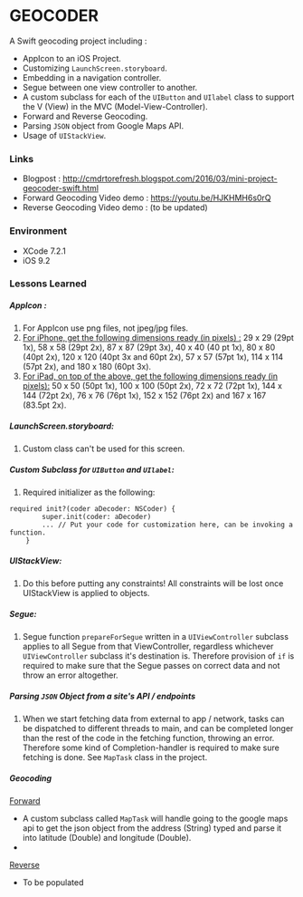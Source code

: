 # GEOCODER

A Swift geocoding project including :
- AppIcon to an iOS Project.
- Customizing `LaunchScreen.storyboard`.
- Embedding in a navigation controller.
- Segue between one view controller to another.
- A custom subclass for each of the `UIButton` and `UIlabel` class to support the V (View) in the MVC (Model-View-Controller).
- Forward and Reverse Geocoding.
- Parsing `JSON` object from Google Maps API.
- Usage of `UIStackView`.

### Links

- Blogpost : http://cmdrtorefresh.blogspot.com/2016/03/mini-project-geocoder-swift.html
- Forward Geocoding Video demo : https://youtu.be/HJKHMH6s0rQ
- Reverse Geocoding Video demo : (to be updated)


### Environment

- XCode 7.2.1
- iOS 9.2

### Lessons Learned

##### AppIcon :
1. For AppIcon use png files, not jpeg/jpg files.
2. <u>For iPhone, get the following dimensions ready (in pixels) :</u> 29 x 29 (29pt 1x), 58 x 58 (29pt 2x), 87 x 87 (29pt 3x), 40 x 40 (40 pt 1x), 80 x 80 (40pt 2x), 120 x 120 (40pt 3x and 60pt 2x), 57 x 57 (57pt 1x), 114 x 114 (57pt 2x), and 180 x 180 (60pt 3x).
3. <u>For iPad, on top of the above, get the following dimensions ready (in pixels):</u> 50 x 50 (50pt 1x), 100 x 100 (50pt 2x), 72 x 72 (72pt 1x), 144 x 144 (72pt 2x), 76 x 76 (76pt 1x), 152 x 152 (76pt 2x) and 167 x 167 (83.5pt 2x).

##### LaunchScreen.storyboard:
1. Custom class can't be used for this screen.

##### Custom Subclass for `UIButton` and `UIlabel`:
1. Required initializer as the following:
```
required init?(coder aDecoder: NSCoder) {
        super.init(coder: aDecoder)
        ... // Put your code for customization here, can be invoking a function.
    }
```

##### UIStackView:
1. Do this before putting any constraints! All constraints will be lost once UIStackView is applied to objects.

##### Segue:
1. Segue function `prepareForSegue` written in a `UIViewController` subclass applies to all Segue from that ViewController, regardless whichever `UIViewController` subclass it's destination is. Therefore provision of `if` is required to make sure that the Segue passes on correct data and not throw an error altogether.

##### Parsing `JSON` Object from a site's API / endpoints
1. When we start fetching data from external to app / network, tasks can be dispatched to different threads to main, and can be completed longer than the rest of the code in the fetching function, throwing an error. Therefore some kind of Completion-handler is required to make sure fetching is done. See `MapTask` class in the project.


##### Geocoding
<u>Forward</u>
- A custom subclass called `MapTask` will handle going to the google maps api to get the json object from the address (String) typed and parse it into latitude (Double) and longitude (Double).
-

<u>Reverse</u>
- To be populated
